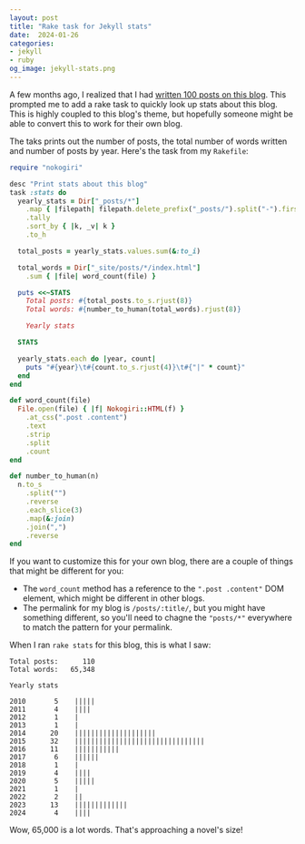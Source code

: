 ```yaml
---
layout: post
title: "Rake task for Jekyll stats"
date:  2024-01-26
categories:
- jekyll
- ruby
og_image: jekyll-stats.png
---
```


A few months ago,
I realized that I had
[written 100 posts on this blog](/posts/100-posts/).
This prompted me to add
a rake task to quickly look up
stats about this blog.
This is highly coupled to this blog's theme,
but hopefully someone might be able to
convert this to work for their own blog.

The taks prints out
the number of posts,
the total number of words written
and number of posts by year.
Here's the task from my `Rakefile`:

```ruby
require "nokogiri"

desc "Print stats about this blog"
task :stats do
  yearly_stats = Dir["_posts/*"]
    .map { |filepath| filepath.delete_prefix("_posts/").split("-").first }
    .tally
    .sort_by { |k, _v| k }
    .to_h

  total_posts = yearly_stats.values.sum(&:to_i)

  total_words = Dir["_site/posts/*/index.html"]
    .sum { |file| word_count(file) }

  puts <<~STATS
    Total posts: #{total_posts.to_s.rjust(8)}
    Total words: #{number_to_human(total_words).rjust(8)}

    Yearly stats

  STATS

  yearly_stats.each do |year, count|
    puts "#{year}\t#{count.to_s.rjust(4)}\t#{"|" * count}"
  end
end

def word_count(file)
  File.open(file) { |f| Nokogiri::HTML(f) }
    .at_css(".post .content")
    .text
    .strip
    .split
    .count
end

def number_to_human(n)
  n.to_s
    .split("")
    .reverse
    .each_slice(3)
    .map(&:join)
    .join(",")
    .reverse
end
```

If you want to customize this
for your own blog,
there are a couple of things
that might be different for you:

- The `word_count` method has a reference
  to the `".post .content"` DOM element,
  which might be different in other blogs.
- The permalink for my blog is `/posts/:title/`,
  but you might have something different,
  so you'll need to chagne the `"posts/*"` everywhere
  to match the pattern for your permalink.

When I ran `rake stats` for this blog,
this is what I saw:

```
Total posts:      110
Total words:   65,348

Yearly stats

2010       5    |||||
2011       4    ||||
2012       1    |
2013       1    |
2014      20    ||||||||||||||||||||
2015      32    ||||||||||||||||||||||||||||||||
2016      11    |||||||||||
2017       6    ||||||
2018       1    |
2019       4    ||||
2020       5    |||||
2021       1    |
2022       2    ||
2023      13    |||||||||||||
2024       4    ||||
```

Wow, 65,000 is a lot words.
That's approaching a novel's size!
